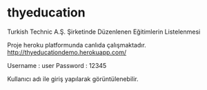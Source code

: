 # thyeducation
Turkish Technic A.Ş. Şirketinde Düzenlenen Eğitimlerin Listelenmesi

Proje heroku platformunda canlıda çalışmaktadır.
http://thyeducationdemo.herokuapp.com/

Username : user
Password : 12345

Kullanıcı adı ile giriş yapılarak görüntülenebilir.
